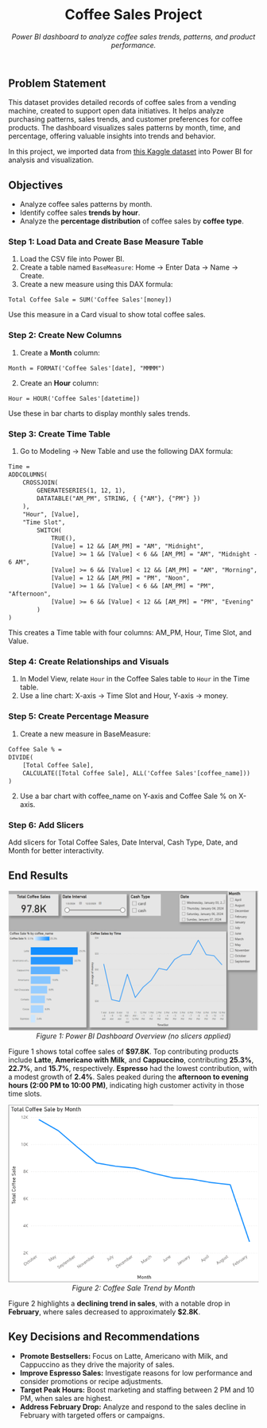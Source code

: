 <header>
  <h1>Coffee Sales Project</h1>
  <p><em>Power BI dashboard to analyze coffee sales trends, patterns, and product performance.</em></p>
</header>

<h2>Problem Statement</h2>
<p>
  This dataset provides detailed records of coffee sales from a vending machine, created to support open data initiatives. 
  It helps analyze purchasing patterns, sales trends, and customer preferences for coffee products. 
  The dashboard visualizes sales patterns by month, time, and percentage, offering valuable insights into trends and behavior.
</p>
<p>
  In this project, we imported data from 
  <a href="https://www.kaggle.com/datasets/ihelon/coffee-sales" target="_blank">this Kaggle dataset</a> 
  into Power BI for analysis and visualization.
</p>

<h2>Objectives</h2>
<ul>
  <li>Analyze coffee sales patterns by month.</li>
  <li>Identify coffee sales <strong>trends by hour</strong>.</li>
  <li>Analyze the <strong>percentage distribution</strong> of coffee sales by <strong>coffee type</strong>.</li>
</ul>

<h3>Step 1: Load Data and Create Base Measure Table</h3>
<ol>
  <li>Load the CSV file into Power BI.</li>
  <li>Create a table named <code>BaseMeasure</code>: Home → Enter Data → Name → Create.</li>
  <li>Create a new measure using this DAX formula:</li>
</ol>

<pre><code>Total Coffee Sale = SUM('Coffee Sales'[money])</code></pre>

<p>Use this measure in a Card visual to show total coffee sales.</p>

<h3>Step 2: Create New Columns</h3>
<ol>
  <li>Create a <strong>Month</strong> column:</li>
</ol>

<pre><code>Month = FORMAT('Coffee Sales'[date], "MMMM")</code></pre>

<ol start="2">
  <li>Create an <strong>Hour</strong> column:</li>
</ol>

<pre><code>Hour = HOUR('Coffee Sales'[datetime])</code></pre>

<p>Use these in bar charts to display monthly sales trends.</p>

<h3>Step 3: Create Time Table</h3>
<ol>
  <li>Go to Modeling → New Table and use the following DAX formula:</li>
</ol>

<pre><code>Time = 
ADDCOLUMNS(
    CROSSJOIN(
        GENERATESERIES(1, 12, 1),
        DATATABLE("AM_PM", STRING, { {"AM"}, {"PM"} })
    ),
    "Hour", [Value],
    "Time Slot", 
        SWITCH(
            TRUE(),
            [Value] = 12 && [AM_PM] = "AM", "Midnight",
            [Value] >= 1 && [Value] < 6 && [AM_PM] = "AM", "Midnight - 6 AM",
            [Value] >= 6 && [Value] < 12 && [AM_PM] = "AM", "Morning",
            [Value] = 12 && [AM_PM] = "PM", "Noon",
            [Value] >= 1 && [Value] < 6 && [AM_PM] = "PM", "Afternoon",
            [Value] >= 6 && [Value] < 12 && [AM_PM] = "PM", "Evening"
        )
)</code></pre>

<p>This creates a Time table with four columns: AM_PM, Hour, Time Slot, and Value.</p>

<h3>Step 4: Create Relationships and Visuals</h3>
<ol>
  <li>In Model View, relate <code>Hour</code> in the Coffee Sales table to <code>Hour</code> in the Time table.</li>
  <li>Use a line chart: X-axis → Time Slot and Hour, Y-axis → money.</li>
</ol>

<h3>Step 5: Create Percentage Measure</h3>
<ol>
  <li>Create a new measure in BaseMeasure:</li>
</ol>

<pre><code>Coffee Sale % = 
DIVIDE(
    [Total Coffee Sale], 
    CALCULATE([Total Coffee Sale], ALL('Coffee Sales'[coffee_name]))
)</code></pre>

<ol start="2">
  <li>Use a bar chart with coffee_name on Y-axis and Coffee Sale % on X-axis.</li>
</ol>

<h3>Step 6: Add Slicers</h3>
<p>Add slicers for Total Coffee Sales, Date Interval, Cash Type, Date, and Month for better interactivity.</p>

<h2>End Results</h2>

<p align="center">
  <img src="images/coffee%20insight1.png" alt="Coffee Sales Overview" width="700">
  <br>
  <em>Figure 1: Power BI Dashboard Overview (no slicers applied)</em>
</p>

<p>
  Figure 1 shows total coffee sales of <strong>$97.8K</strong>. Top contributing products include <strong>Latte</strong>, 
  <strong>Americano with Milk</strong>, and <strong>Cappuccino</strong>, contributing <strong>25.3%</strong>, 
  <strong>22.7%</strong>, and <strong>15.7%</strong>, respectively. <strong>Espresso</strong> had the lowest contribution, 
  with a modest growth of <strong>2.4%</strong>.
  Sales peaked during the <strong>afternoon to evening hours (2:00 PM to 10:00 PM)</strong>, indicating high customer activity 
  in those time slots.
</p>

<p align="center">
  <img src="images/coffee%20insight2.png" alt="Month Wise Coffee Sales Trend" width="700">
  <br>
  <em>Figure 2: Coffee Sale Trend by Month</em>
</p>

<p>
  Figure 2 highlights a <strong>declining trend in sales</strong>, with a notable drop in <strong>February</strong>, 
  where sales decreased to approximately <strong>$2.8K</strong>.
</p>

<p>
  <h2>Key Decisions and Recommendations</h2>
<ul>
<li><strong>Promote Bestsellers:</strong> Focus on Latte, Americano with Milk, and Cappuccino as they drive the majority of sales.</li>

<li><strong>Improve Espresso Sales:</strong> Investigate reasons for low performance and consider promotions or recipe adjustments.</li>

<li><strong>Target Peak Hours:</strong> Boost marketing and staffing between 2 PM and 10 PM, when sales are highest.</li>

<li><strong>Address February Drop:</strong> Analyze and respond to the sales decline in February with targeted offers or campaigns.</li>
</ul>
</p>
